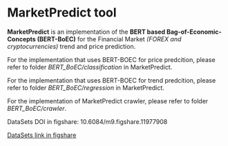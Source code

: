 # MarketPredict tool
**MarketPredict** is an implementation of the **BERT based Bag-of-Economic-Concepts 
(BERT-BoEC)** for the Financial Market _(FOREX and cryptocurrencies)_ trend and price prediction.

For the implementation that uses BERT-BOEC for price predcition,
please refer to folder _BERT_BoEC/classification_  in MarketPredict.

For the implementation that uses BERT-BOEC for trend predcition,
please refer to folder _BERT_BoEC/regression_  in MarketPredict. 

For the implementation of MarketPredict crawler, please refer to folder _BERT_BoEC/crawler_.

DataSets DOI in figshare: 10.6084/m9.figshare.11977908

[DataSets link in figshare](https://figshare.com/s/7257c70ba9e726093026)

